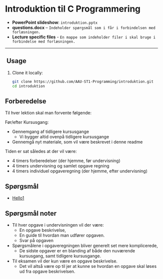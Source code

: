 # Introduktion til C Programmering
- **PowerPoint slideshow**: `introduktion.pptx`
- **questions.docx** – `Indeholder spørgsmål som i får i forbindelsen med forlæsningen.`
- **Lecture specific files** - `En mappe som indeholder filer i skal bruge i forbindelse med forlæsningen.`
---

## ​ Usage

1. Clone it locally:
   ```bash
   git clone https://github.com/AAU-ST1-Programming/introduktion.git
   cd introduktion
   ```
   
## Forberedelse

Til hver lektion skal man forvente følgende:

Før/efter Kursusgang:
- Gennemgang af tidligere kursusgange
  - Vi bygger altid ovenpå tidligere kursusgange
- Gennemgå nyt materiale, som vil være beskrevet i denne readme

Tiden er sat således at der vil være:

- 4 timers forberedelser (der hjemme, før undervisning)
- 4 timers undervisning og samlet opgave regning
- 4 timers individuel opgaveregning (der hjemme, efter undervisning)

## Spørgsmål

- [Hello1](https://onecompiler.com/c/43tnvw67g)



## Spørgsmål noter

- Til hver opgave i undervisningen vil der være:
  - En opgave beskrivelse,
  - En guide til hvordan man udfører opgaven.
  - Svar på opgaven
- Spørgsmålene i opgaveregningen bliver generelt set mere komplicerede, 
  - De sidste opgaver er en blanding af både den nuværende kursusgang, samt tidligere kursusgange.
- Til eksamen vil der kun være en opgave beskrivelse.
  - Det vil altså være op til jer at kunne se hvordan en opgave skal løses ud fra opgave beskrivelsen.
